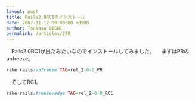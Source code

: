 ```yaml
---
layout: post
title: Rails2.0RC1のインストール
date: 2007-11-12 00:00:00 +0900
author: Tsukasa OISHI
permalink: /articles/278
---
```


　Rails2.0RC1が出たみたいなのでインストールしてみました。
　まずはPRのunfreeze。

```ruby
rake rails:unfreeze TAG=rel_2-0-0_PR
```

　そしてRC1。

```ruby
rake rails:freeze:edge TAG=rel_2-0-0_RC1
```
